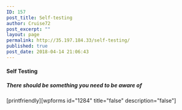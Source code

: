 ```yaml
---
ID: 157
post_title: Self-testing
author: Cruise72
post_excerpt: ""
layout: page
permalink: http://35.197.184.33/self-testing/
published: true
post_date: 2018-04-14 21:06:43
---
```

<h4>Self Testing</h4>		
			<h5>There should be something you need to be aware of</h5>		
		[printfriendly][wpforms id="1284" title="false" description="false"]
